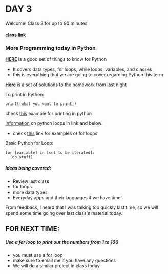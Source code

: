 # DAY 3

Welcome! Class 3 for up to 90 minutes
#### [class link](https://sps.zoom.us/j/94771799518)

### More Programming today in Python

__[HERE](https://ideone.com/CLD7lC)__ is a good set of things to know for Python
- It covers data types, for loops, while loops, variables, and classes
- this is everything that we are going to cover regarding Python this term

__[Here](https://ideone.com/sl3AaJ)__ is a set of solutions to the homework from last night


To print in Python:
```
print([what you want to print])
```
check [this](https://ideone.com/a9HiHu) example for printing in python

[Information](https://www.w3schools.com/python/python_for_loops.asp) on python loops in link and below:
- check [this](https://ideone.com/sl3AaJ) link for examples of for loops

Basic Python for Loop:
```
for [variable] in [set to be iterated]:
  [do stuff]
```

##### Ideas being covered:
- Review last class
- for loops
- more data types
- Everyday apps and their languages if we have time!

From feedback, I heard that I was talking too quickly last time, so we will spend some time going over last class's material today. 


## FOR NEXT TIME:

##### Use a for loop to print out the numbers from 1 to 100
- you must use a for loop
- make sure to email me if you have any questions
- We will do a similar project in class today
